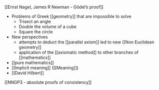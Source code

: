[[Ernst Nagel, James R Newman - Gödel’s proof]]

- Problems of Greek [[geometry]] that are impossible to solve
	- Trisect an angle
	- Double the volume of a cube
	- Square the circle
- New perspectives
	- attempts to deduct the [[parallel axiom]] led to new [[Non Euclidean geometry]]
	- application of the [[axiomatic method]] to other branches of [[mathematics]]
- [[pure mathematics]]
- [[Implicit meaning]] ([[Meaning]])
- [[David Hilbert]]

[[NNGP3 - absolute proofs of consistency]]
